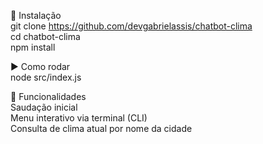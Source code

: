 🚀 Instalação <br>
git clone https://github.com/devgabrielassis/chatbot-clima <br>
cd chatbot-clima <br>
npm install

▶️ Como rodar <br>
node src/index.js

🧰 Funcionalidades <br>
Saudação inicial <br>
Menu interativo via terminal (CLI) <br>
Consulta de clima atual por nome da cidade
